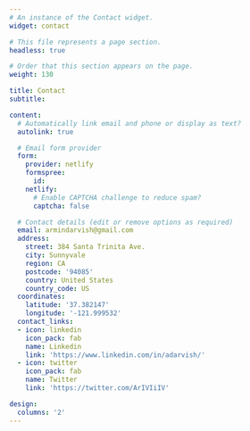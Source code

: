 ```yaml
---
# An instance of the Contact widget.
widget: contact

# This file represents a page section.
headless: true

# Order that this section appears on the page.
weight: 130

title: Contact
subtitle:

content:
  # Automatically link email and phone or display as text?
  autolink: true

  # Email form provider
  form:
    provider: netlify
    formspree:
      id:
    netlify:
      # Enable CAPTCHA challenge to reduce spam?
      captcha: false

  # Contact details (edit or remove options as required)
  email: armindarvish@gmail.com
  address:
    street: 384 Santa Trinita Ave.
    city: Sunnyvale
    region: CA
    postcode: '94085'
    country: United States
    country_code: US
  coordinates:
    latitude: '37.382147'
    longitude: '-121.999532'
  contact_links:
  - icon: linkedin
    icon_pack: fab
    name: Linkedin
    link: 'https://www.linkedin.com/in/adarvish/'
  - icon: twitter
    icon_pack: fab
    name: Twitter
    link: 'https://twitter.com/ArIVIiIV'

design:
  columns: '2'
---
```


